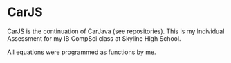 # CarJS
CarJS is the continuation of CarJava (see repositories). This is my Individual Assessment for my IB CompSci class at Skyline High School.

All equations were programmed as functions by me.